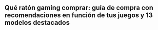 ## Qué ratón gaming comprar: guía de compra con recomendaciones en función de tus juegos y 13 modelos destacados
